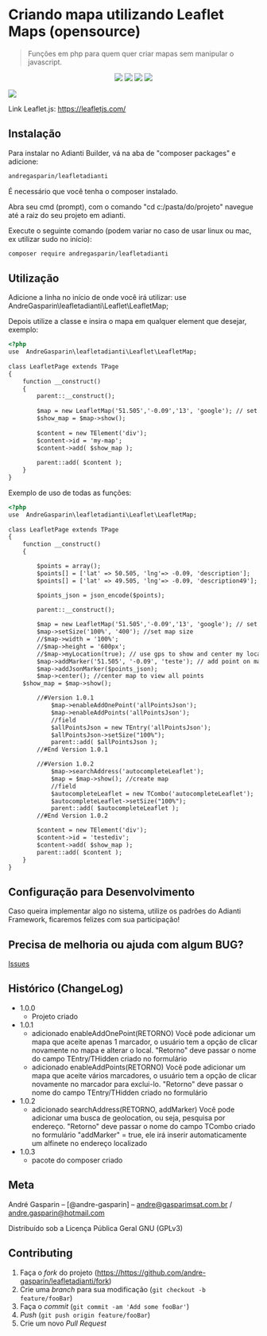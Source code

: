 # Criando mapa utilizando Leaflet Maps (opensource)
> Funções em php para quem quer criar mapas sem manipular o javascript.

<p align="center">
<img src="https://img.shields.io/badge/VERSÃO-1.0.1-green">
<img src="https://img.shields.io/badge/Licença-GNU 3.0-success">
<img src="https://img.shields.io/badge/PHP-Adianti-blue">
<img src="https://img.shields.io/badge/PHP->7.2-blueviolet">
</p>

<img src="https://github.com/andre-gasparin/leafletadianti/blob/main/src/readme.png">

Link Leaflet.js:
https://leafletjs.com/

## Instalação

Para instalar no Adianti Builder, vá na aba de "composer packages" e adicione:
```html
andregasparin/leafletadianti
```

É necessário que você tenha o composer instalado.

Abra seu cmd (prompt), com o comando "cd c:/pasta/do/projeto" navegue até a raiz do seu projeto em adianti.

Execute o seguinte comando (podem variar no caso de usar linux ou mac, ex utilizar sudo no início):

```html
composer require andregasparin/leafletadianti
```

## Utilização

Adicione a linha no início de onde você irá utilizar:
use  AndreGasparin\leafletadianti\Leaflet\LeafletMap;

Depois utilize a classe e insira o mapa em qualquer element que desejar, exemplo:


```html
<?php
use  AndreGasparin\leafletadianti\Leaflet\LeafletMap;
 
class LeafletPage extends TPage
{
    function __construct()
    {
        parent::__construct();
        
        $map = new LeafletMap('51.505','-0.09','13', 'google'); // set initial coordinates
        $show_map = $map->show();
        
        $content = new TElement('div');
        $content->id = 'my-map';
        $content->add( $show_map );
 
        parent::add( $content );
    }
}
```

Exemplo de uso de todas as funções:

```html
<?php
use  AndreGasparin\leafletadianti\Leaflet\LeafletMap;
 
class LeafletPage extends TPage
{
    function __construct()
    {

        $points = array();
        $points[] = ['lat' => 50.505, 'lng'=> -0.09, 'description'];  
        $points[] = ['lat' => 49.505, 'lng'=> -0.09, 'description49'];  

        $points_json = json_encode($points);

        parent::__construct();
        
        $map = new LeafletMap('51.505','-0.09','13', 'google'); // set initial coordinates
        $map->setSize('100%', '400'); //set map size  
        //$map->width = '100%';
        //$map->height = '600px';
        //$map->myLocation(true); // use gps to show and center my location, use true to display poupup with precision
        $map->addMarker('51.505', '-0.09', 'teste'); // add point on map
        $map->addJsonMarker($points_json);
        $map->center(); //center map to view all points  
	$show_map = $map->show();        

        //#Version 1.0.1
            $map->enableAddOnePoint('allPointsJson');
            $map->enableAddPoints('allPointsJson');
            //field
            $allPointsJson = new TEntry('allPointsJson');
            $allPointsJson->setSize("100%");
            parent::add( $allPointsJson );
        //#End Version 1.0.1

        //#Version 1.0.2
            $map->searchAddress('autocompleteLeaflet');
            $map = $map->show(); //create map
            //field
            $autocompleteLeaflet = new TCombo('autocompleteLeaflet');
            $autocompleteLeaflet->setSize("100%");     
            parent::add( $autocompleteLeaflet );    
        //#End Version 1.0.2

        $content = new TElement('div');
        $content->id = 'testediv';
        $content->add( $show_map );
        parent::add( $content );
    }
}
```

## Configuração para Desenvolvimento

Caso queira implementar algo no sistema, utilize os padrões do Adianti Framework, ficaremos felizes com sua participação!

## Precisa de melhoria ou ajuda com algum BUG?

<a href="https://github.com/andre-gasparin/leafletadianti/issues">Issues</a>


## Histórico (ChangeLog)

* 1.0.0
    * Projeto criado
* 1.0.1
    * adicionado enableAddOnePoint(RETORNO)
		Você pode adicionar um mapa que aceite apenas 1 marcador, o usuário tem a opção de clicar novamente no mapa e alterar o local.
		"Retorno" deve passar o nome do campo TEntry/THidden criado no formulário
	* adicionado enableAddPoints(RETORNO)
		Você pode adicionar um mapa que aceite vários marcadores, o usuário tem a opção de clicar novamente no marcador para exclui-lo.
		"Retorno" deve passar o nome do campo TEntry/THidden criado no formulário
* 1.0.2
    * adicionado searchAddress(RETORNO, addMarker)
		Você pode adicionar uma busca de geolocation, ou seja, pesquisa por endereço.
		"Retorno" deve passar o nome do campo TCombo criado no formulário
		"addMarker" = true, ele irá inserir automaticamente um alfinete no endereço localizado
* 1.0.3
    * pacote do composer criado

## Meta

André Gasparin – [@andre-gasparin] – andre@gasparimsat.com.br / andre.gasparin@hotmail.com

Distribuído sob a Licença Pública Geral GNU (GPLv3) 


## Contributing

1. Faça o _fork_ do projeto (<https://https://github.com/andre-gasparin/leafletadianti/fork>)
2. Crie uma _branch_ para sua modificação (`git checkout -b feature/fooBar`)
3. Faça o _commit_ (`git commit -am 'Add some fooBar'`)
4. _Push_ (`git push origin feature/fooBar`)
5. Crie um novo _Pull Request_
